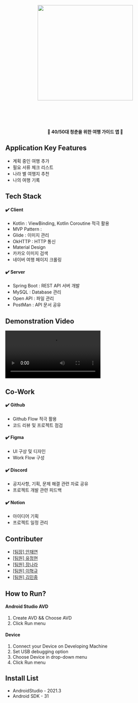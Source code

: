 
<h1 align="center">
  <br>
  <center><img src="https://github.com/ehyeok9/ChungBaJi/blob/master/app/src/main/res/drawable/title.png" width="300" height="300"></center>
  <br>
  <br>
</h1>

<h4 align="center">🎰 40/50대 청춘을 위한 여행 가이드 앱 🚀</h4>



## Application Key Features

- 계획 중인 여행 추가   
- 필요 서류 체크 리스트  
- 나라 별 여행지 추천  
- 나의 여행 기록


## Tech Stack

#### ✔️ Client
- Kotlin : ViewBinding, Kotlin Coroutine 적극 활용  
- MVP Pattern : 
- Glide : 이미지 관리  
- OkHTTP : HTTP 통신  
- Material Design
- 카카오 이미지 검색
- 네이버 여행 페이지 크롤링

#### ✔️ Server
- Spring Boot : REST API 서버 개발
- MySQL : Database 관리
- Open API : 파일 관리
- PostMan : API 문서 공유


## Demonstration Video
![](https://github.com/ehyeok9/ChungBaJi/blob/master/app_test_test.mp4)

## Co-Work

#### ✔️ Github
- Github Flow 적극 활용
- 코드 리뷰 및 프로젝트 점검

#### ✔️ Figma
- UI 구상 및 디자인
- Work Flow 구성

#### ✔️ Discord
- 공지사항, 기획, 문제 해결 관련 자료 공유
- 프로젝트 개발 관련 피드백

#### ✔️ Notion
- 아이디어 기획
- 프로젝트 일정 관리 

## Contributer

- [[팀장] 안채연](https://github.com/ancy0)
- [[팀원] 유정현](https://github.com/OliviaYJH)
- [[팀원] 장나라](https://github.com/skfl0282)
- [[팀원] 이혁규](https://github.com/ehyeok9)
- [[팀원] 김민중](https://github.com/kmj-99)
  

## How to Run?

#### Android Studio AVD
1. Create AVD && Choose AVD
2. Click Run menu

#### Device
1. Connect your Device on Developing Machine
2. Set USB debugging option
3. Choose Device in drop-down menu
4. Click Run menu

## Install List
- AndroidStudio - 2021.3  
- Android SDK - 31
